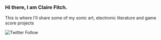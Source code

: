### Hi there, I am Claire Fitch. 

This is where I'll share some of my sonic art, electronic literature and game score projects



![Twitter Follow](https://img.shields.io/twitter/follow/ambiencellist?style=social)

